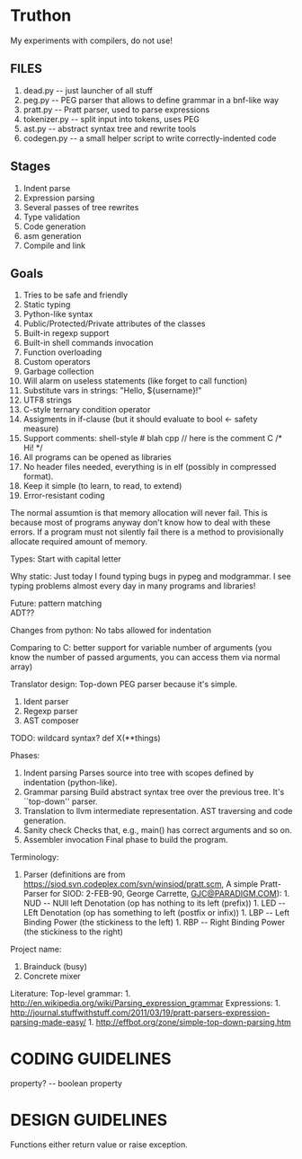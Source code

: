 Truthon
=======

My experiments with compilers, do not use!


FILES
-----

1. dead.py     -- just launcher of all stuff
1. peg.py      -- PEG parser that allows to define grammar in a bnf-like way
1. pratt.py    -- Pratt parser, used to parse expressions
1. tokenizer.py -- split input into tokens, uses PEG
1. ast.py      -- abstract syntax tree and rewrite tools
1. codegen.py  -- a small helper script to write correctly-indented code



Stages
------

1. Indent parse
1. Expression parsing
1. Several passes of tree rewrites
1. Type validation
1. Code generation
1. asm generation
1. Compile and link


Goals
-----

1. Tries to be safe and friendly
1. Static typing
1. Python-like syntax
1. Public/Protected/Private attributes of the classes
1. Built-in regexp support
1. Built-in shell commands invocation
1. Function overloading
1. Custom operators
1. Garbage collection
1. Will alarm on useless statements (like forget to call function)
1. Substitute vars in strings: "Hello, ${username}!"
1. UTF8 strings
1. C-style ternary condition operator
1. Assigments in if-clause (but it should evaluate to bool <- safety measure)
1. Support comments:
    shell-style # blah
    cpp // here is the comment
    C /* Hi! */
1. All programs can be opened as libraries
1. No header files needed, everything is in elf (possibly in compressed format).
1. Keep it simple (to learn, to read, to extend)
1. Error-resistant coding




The normal assumtion is that memory allocation will never fail.
This is because most of programs anyway don't know how to deal with these errors.
If a program must not silently fail there is a method to provisionally allocate
required amount of memory.


Types:
  Start with capital letter

Why static:
  Just today I found typing bugs in pypeg and modgrammar. I see typing
  problems almost every day in many programs and libraries!

Future:
    pattern matching  
    ADT??

Changes from python:
  No tabs allowed for indentation

Comparing to C:
  better support for variable number of arguments (you know the number
  of passed arguments, you can access them via normal array)

Translator design:
  Top-down PEG parser because it's simple.
  1. Ident parser
  2. Regexp parser
  3. AST composer

TODO:
  wildcard syntax? def X(**things)


Phases:
  1. Indent parsing
    Parses source into tree with scopes defined
    by indentation (python-like).
  2. Grammar parsing
    Build abstract syntax tree over the previous tree.
    It's ``top-down'' parser.
  3. Translation to llvm intermediate representation.
    AST traversing and code generation.
  4. Sanity check
    Checks that, e.g., main() has correct arguments and so on.
  5. Assembler invocation
    Final phase to build the program.




Terminology:
  1. Parser (definitions are from https://siod.svn.codeplex.com/svn/winsiod/pratt.scm, A simple Pratt-Parser for SIOD: 2-FEB-90, George Carrette, GJC@PARADIGM.COM):
    1. NUD -- NUll left Denotation (op has nothing to its left (prefix))
    1. LED -- LEft Denotation      (op has something to left (postfix or infix))
    1. LBP -- Left Binding Power  (the stickiness to the left)
    1. RBP -- Right Binding Power (the stickiness to the right)

Project name:
  1. Brainduck (busy)
  1. Concrete mixer


Literature:
  Top-level grammar:
    1. http://en.wikipedia.org/wiki/Parsing_expression_grammar
  Expressions:
    1. http://journal.stuffwithstuff.com/2011/03/19/pratt-parsers-expression-parsing-made-easy/
    1. http://effbot.org/zone/simple-top-down-parsing.htm


CODING GUIDELINES
=================

property? -- boolean property

DESIGN GUIDELINES
=================

Functions either return value or raise exception.

